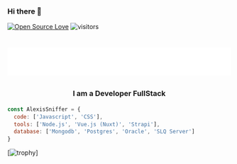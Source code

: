 ### Hi there 👋
[![Open Source Love](https://badges.frapsoft.com/os/v1/open-source.svg?v=102)](https://github.com/ellerbrock/open-source-badge/)
![visitors](https://visitor-badge.laobi.icu/badge?page_id=alexissniffer)

<h1 align="center">
  <img src="https://raw.githubusercontent.com/alexissniffer/alexissniffer/master/name.svg" alt="Alexis Sniffer" />
</h1>

<h3 align="center">I am a Developer FullStack</h3>

```javascript
const AlexisSniffer = {
  code: ['Javascript', 'CSS'],
  tools: ['Node.js', 'Vue.js (Nuxt)', 'Strapi'],
  database: ['Mongodb', 'Postgres', 'Oracle', 'SLQ Server']
}
```

[![trophy](https://github-profile-trophy.vercel.app/?username=alexissniffer&theme=algolia&margin-w=15&margin-h=15&no-frame=true)]

<!--START_SECTION:waka-->
<!--END_SECTION:waka-->
